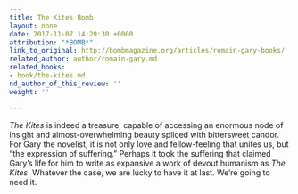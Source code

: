 ```yaml
---
title: The Kites Bomb
layout: none
date: 2017-11-07 14:29:30 +0000
attribution: "*BOMB*"
link_to_original: http://bombmagazine.org/articles/romain-gary-books/
related_author: author/romain-gary.md
related_books:
- book/the-kites.md
nd_author_of_this_review: ''
weight: ''

---
```

_The Kites_ is indeed a treasure, capable of accessing an enormous node of insight and  almost-overwhelming beauty spliced with bittersweet candor. For Gary the novelist, it is not only love and fellow-feeling that unites us, but “the expression of suffering.” Perhaps it took the suffering that claimed Gary’s life for him to write as expansive a work of devout  humanism as _The Kites_. Whatever the case, we are lucky to have it at last. We’re going to need it.